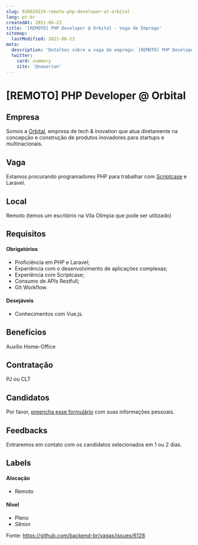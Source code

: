 ```yaml
---
slug: 928629214-remoto-php-developer-at-orbital
lang: pt-br
createdAt: 2021-06-23
title: '[REMOTO] PHP Developer @ Orbital - Vaga de Emprego'
sitemap:
  lastModified: 2021-06-23
meta:
  description: 'Detalhes sobre a vaga de emprego: [REMOTO] PHP Developer @ Orbital'
  twitter:
    card: summary
    site: '@nawarian'
---
```


# [REMOTO] PHP Developer @ Orbital

## Empresa
Somos a [Orbital](http://orbital.company), empresa de tech & inovation que atua diretamente na concepção e construção de produtos inovadores para startups e multinacionais.

## Vaga
Estamos procurando programadores PHP para trabalhar com [Scriptcase](https://www.scriptcase.com.br/) e Laravel.

## Local
Remoto (temos um escritório na Vila Olímpia que pode ser utilizado)

## Requisitos

####  Obrigatórios
- Proficiência em PHP e Laravel;
- Experiência com o desenvolvimento de aplicações complexas;
- Experiência com Scriptcase;
- Consumo de APIs Restfull;
- Git Workflow.

####  Desejáveis
- Conhecimentos com Vue.js.

## Benefícios
Auxílio Home-Office

## Contratação
PJ ou CLT

## Candidatos
Por favor, [preencha esse formulário](https://docs.google.com/forms/d/1hcJnTVkmBxlM1ZILbgprZPjeyp7bdgF4Ccy6sFVHrUU/edit#response=ACYDBNiSxSjv7Q7nCRvrjclpkAzP7e1rxXwZ9quYw67Xj7H_iBM2L82XuJrSJKaztYDYTKE) com suas informações pessoais.

## Feedbacks
Entraremos em contato com os candidatos selecionados em 1 ou 2 dias.

## Labels

#### Alocação
- Remoto

#### Nível
- Pleno
- Sênior

Fonte: https://github.com/backend-br/vagas/issues/6128